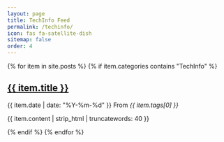```yaml
---
layout: page
title: TechInfo Feed
permalink: /techinfo/
icon: fas fa-satellite-dish
sitemap: false
order: 4
---
```


<div class="post-list">
  {% for item in site.posts %}
    {% if item.categories contains "TechInfo" %}
      <div class="post-item">
        <div class="post-item-info">
          <h2 class="post-title">
            <a href="{{ item.url | relative_url }}">{{ item.title }}</a>
          </h2>
          <div class="post-meta">
            <i class="far fa-calendar fa-fw"></i>
            <span>{{ item.date | date: "%Y-%m-%d" }}</span>
            <i class="far fa-folder-open fa-fw"></i>
            <span>From <em>{{ item.tags[0] }}</em></span>
          </div>
        </div>
        <div class="post-content">
          <p>{{ item.content | strip_html | truncatewords: 40 }}</p>
        </div>
      </div>
    {% endif %}
  {% endfor %}
</div>